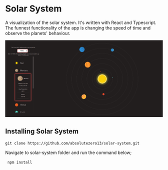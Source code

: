 # Solar System

A visualization of the solar system. It's written with React and Typescript. The funnest functionality of the app is changing the speed of time and observe the planets' behaviour.

<div>
<img src="./planets.PNG">
</div>

## Installing Solar System

```
git clone https://github.com/absolutezero13/solar-system.git
```

Navigate to solar-system folder and run the command below;

```
 npm install
```
